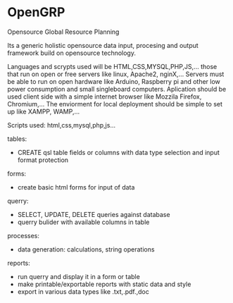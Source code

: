 # OpenGRP
Opensource Global Resource Planning

Its a generic holistic opensource data input, procesing and output framework build on opensource technology.

Languages and scrypts used will be HTML,CSS,MYSQL,PHP,JS,... those that run on open or free servers like linux, Apache2, nginX,...
Servers must be able to run on open hardware like Arduino, Raspberry pi and other low power consumption and small singleboard computers.
Aplication should be used client side with a simple internet browser like Mozzila Firefox, Chromium,... 
The enviorment for local deployment should be simple to set up like XAMPP, WAMP,... 

Scripts used:
html,css,mysql,php,js...


tables:
- CREATE qsl table fields or columns with data type selection and input format protection 

forms:
- create basic html forms for input of data

querry:
- SELECT, UPDATE, DELETE queries against database
- querry bulider with available columns in table  

processes:
- data generation: calculations, string operations

reports:
- run querry and display it in a form or table
- make printable/exportable reports with static data and style
- export in various data types like .txt,.pdf.,doc
